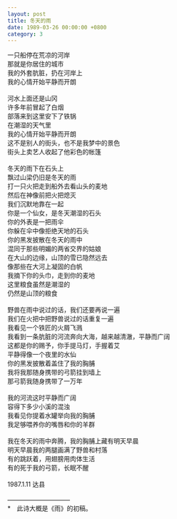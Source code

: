 ```yaml
---
layout: post
title: 冬天的雨
date: 1989-03-26 00:00:00 +0800
category: 3
---
```


一只船停在荒凉的河岸<br>
那就是你居住的城市<br>
我的外套肮脏，扔在河岸上<br>
我的心情开始平静而开朗<br>
<br>
河水上面还是山冈<br>
许多年前冒起了白烟<br>
部落来到这里安下了铁锅<br>
在潮湿的天气里<br>
我的心情开始平静而开朗<br>
这不是别人的街头，也不是我梦中的景色<br>
街头上卖艺人收起了他彩色的帐篷<br>
<br>
冬天的雨下在石头上<br>
飘过山梁仍旧是冬天的雨<br>
打一只火把走到船外去看山头的麦地<br>
然后在神像前把火把熄灭<br>
我们沉默地靠在一起<br>
你是一个仙女，是冬天潮湿的石头<br>
你的外表是一把雨伞<br>
你躲在伞中像拒绝天地的石头<br>
你的黑发披散在冬天的雨中<br>
混同于那些明媚的两省交界的姑娘<br>
在大山的边缘，山顶的雪已隐然远去<br>
像那些在大河上凝固的白帆<br>
我摘下你的头巾，走到你的麦地<br>
这里粮食虽然是潮湿的<br>
仍然是山顶的粮食<br>
<br>
野兽在雨中说过的话，我们还要再说一遍<br>
我们在火把中把野兽说过的话重复一遍<br>
我看见一个铁匠的火屑飞溅<br>
我看到一条肮脏的河流奔向大海，越来越清澈，平静而广阔<br>
这都是你的赐予，你手提马灯，手握着艾<br>
平静得像一个夜里的水仙<br>
你的黑发披散着盖住了我的胸脯<br>
我将我那随身携带的弓箭挂到墙上<br>
那弓箭我随身携带了一万年<br>
<br>
我的河流这时平静而广阔<br>
容得下多少小溪的混浊<br>
我看见你提着水罐举向我的胸脯<br>
我足够喂养你的嘴唇和你的羊群<br>
<br>
我在冬天的雨中奔腾，我的胸脯上藏有明天早晨<br>
明天早晨我的两腿画满了野兽和村落<br>
有的跳跃着，用翅膀用肉体生活<br>
有的死于我的弓箭，长眠不醒<br>
<br>
1987.1.11 达县<br>
<br>
——————————<br>
*　此诗大概是《雨》的初稿。